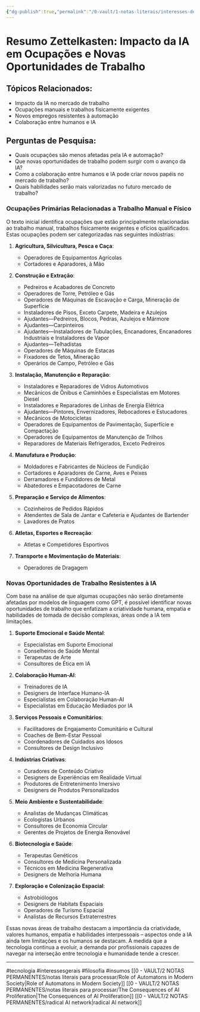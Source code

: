```yaml
---
{"dg-publish":true,"permalink":"/0-vault/1-notas-literais/interesses-de-pesquisa/impacto-da-ia-em-ocupacoes-e-novas-oportunidades-de-trabalho/","tags":["tecnologia","interessesgerais","filosofia","insumos"],"dgHomeLink":true,"dgShowLocalGraph":true,"dgShowFileTree":true,"dgEnableSearch":true,"noteIcon":""}
---
```


# Resumo Zettelkasten: Impacto da IA em Ocupações e Novas Oportunidades de Trabalho

## Tópicos Relacionados:
- Impacto da IA no mercado de trabalho
- Ocupações manuais e trabalhos fisicamente exigentes
- Novos empregos resistentes à automação
- Colaboração entre humanos e IA

## Perguntas de Pesquisa:
- Quais ocupações são menos afetadas pela IA e automação?
- Que novas oportunidades de trabalho podem surgir com o avanço da IA?
- Como a colaboração entre humanos e IA pode criar novos papéis no mercado de trabalho?
- Quais habilidades serão mais valorizadas no futuro mercado de trabalho?

### Ocupações Primárias Relacionadas a Trabalho Manual e Físico
O texto inicial identifica ocupações que estão principalmente relacionadas ao trabalho manual, trabalhos fisicamente exigentes e ofícios qualificados. Estas ocupações podem ser categorizadas nas seguintes indústrias:

1. **Agricultura, Silvicultura, Pesca e Caça**:
    - Operadores de Equipamentos Agrícolas
    - Cortadores e Aparadores, à Mão

2. **Construção e Extração**:
    - Pedreiros e Acabadores de Concreto
    - Operadores de Torre, Petróleo e Gás
    - Operadores de Máquinas de Escavação e Carga, Mineração de Superfície
    - Instaladores de Pisos, Exceto Carpete, Madeira e Azulejos
    - Ajudantes—Pedreiros, Blocos, Pedras, Azulejos e Mármore
    - Ajudantes—Carpinteiros
    - Ajudantes—Instaladores de Tubulações, Encanadores, Encanadores Industriais e Instaladores de Vapor
    - Ajudantes—Telhadistas
    - Operadores de Máquinas de Estacas
    - Fixadores de Tetos, Mineração
    - Operários de Campo, Petróleo e Gás

3. **Instalação, Manutenção e Reparação**:
    - Instaladores e Reparadores de Vidros Automotivos
    - Mecânicos de Ônibus e Caminhões e Especialistas em Motores Diesel
    - Instaladores e Reparadores de Linhas de Energia Elétrica
    - Ajudantes—Pintores, Envernizadores, Rebocadores e Estucadores
    - Mecânicos de Motocicletas
    - Operadores de Equipamentos de Pavimentação, Superfície e Compactação
    - Operadores de Equipamentos de Manutenção de Trilhos
    - Reparadores de Materiais Refrigerados, Exceto Pedreiros

4. **Manufatura e Produção**:
    - Moldadores e Fabricantes de Núcleos de Fundição
    - Cortadores e Aparadores de Carne, Aves e Peixes
    - Derramadores e Fundidores de Metal
    - Abatedores e Empacotadores de Carne

5. **Preparação e Serviço de Alimentos**:
    - Cozinheiros de Pedidos Rápidos
    - Atendentes de Sala de Jantar e Cafeteria e Ajudantes de Bartender
    - Lavadores de Pratos

6. **Atletas, Esportes e Recreação**:
    - Atletas e Competidores Esportivos

7. **Transporte e Movimentação de Materiais**:
    - Operadores de Dragagem

### Novas Oportunidades de Trabalho Resistentes à IA
Com base na análise de que algumas ocupações não serão diretamente afetadas por modelos de linguagem como GPT, é possível identificar novas oportunidades de trabalho que enfatizam a criatividade humana, empatia e habilidades de tomada de decisão complexas, áreas onde a IA tem limitações.

1. **Suporte Emocional e Saúde Mental**:
    - Especialistas em Suporte Emocional
    - Conselheiros de Saúde Mental
    - Terapeutas de Arte
    - Consultores de Ética em IA

2. **Colaboração Human-AI**:
    - Treinadores de IA
    - Designers de Interface Humano-IA
    - Especialistas em Colaboração Human-AI
    - Especialistas em Educação Mediados por IA

3. **Serviços Pessoais e Comunitários**:
    - Facilitadores de Engajamento Comunitário e Cultural
    - Coaches de Bem-Estar Pessoal
    - Coordenadores de Cuidados aos Idosos
    - Consultores de Design Inclusivo

4. **Indústrias Criativas**:
    - Curadores de Conteúdo Criativo
    - Designers de Experiências em Realidade Virtual
    - Produtores de Entretenimento Imersivo
    - Designers de Produtos Personalizados

5. **Meio Ambiente e Sustentabilidade**:
    - Analistas de Mudanças Climáticas
    - Ecologistas Urbanos
    - Consultores de Economia Circular
    - Gerentes de Projetos de Energia Renovável

6. **Biotecnologia e Saúde**:
    - Terapeutas Genéticos
    - Consultores de Medicina Personalizada
    - Técnicos em Medicina Regenerativa
    - Designers de Melhoria Humana

7. **Exploração e Colonização Espacial**:
    - Astrobiólogos
    - Designers de Habitats Espaciais
    - Operadores de Turismo Espacial
    - Analistas de Recursos Extraterrestres

Essas novas áreas de trabalho destacam a importância da criatividade, valores humanos, empatia e habilidades interpessoais – aspectos onde a IA ainda tem limitações e os humanos se destacam. À medida que a tecnologia continua a evoluir, a demanda por profissionais capazes de navegar na interseção entre tecnologia e humanidade tende a crescer.

---

#tecnologia #interessesgerais #filosofia #insumos
[[0 - VAULT/2 NOTAS PERMANENTES/notas literais para processar/Role of Automatons in Modern Society\|Role of Automatons in Modern Society]]
[[0 - VAULT/2 NOTAS PERMANENTES/notas literais para processar/The Consequences of AI Proliferation\|The Consequences of AI Proliferation]]
[[0 - VAULT/2 NOTAS PERMANENTES/radical AI network\|radical AI network]]